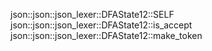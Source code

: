json::json::json_lexer::DFAState12::SELF
json::json::json_lexer::DFAState12::is_accept
json::json::json_lexer::DFAState12::make_token